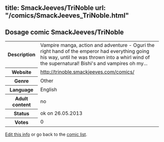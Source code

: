 title: SmackJeeves/TriNoble
url: "/comics/SmackJeeves_TriNoble.html"
---
Dosage comic SmackJeeves/TriNoble
-----------------------------------------

<p id="msg"></p>
<script type="text/javascript">
if (window.location.search === '?edit_info_mail=sent_ok') {
  var elem = document.getElementById("msg");
  elem.innerHTML = 'Edited information sucessfully sent for review, which is usually done daily. Thanks!';
  elem.className = 'ok';
}
</script>
<table class="comicinfo">
<tr>
<th>Description</th><td>Vampire manga, action and adventure - Oguri the right hand of the emperor had everything going his way, until he was thrown into a whirl wind of the supernatural! Bishi's and vampires oh my...</td>
</tr>
<tr>
<th>Website</th><td><a href="http://trinoble.smackjeeves.com/comics/">http://trinoble.smackjeeves.com/comics/</a></td>
</tr>
<tr>
<th>Genre</th><td>Other</td>
</tr>
<tr>
<th>Language</th><td>English</td>
</tr>
<tr>
<th>Adult content</th><td>no</td>
</tr>
<tr>
<th>Status</th><td>ok on 26.05.2013</td>
</tr>
<tr>
<th>Votes</th><td>0</td>
</tr>
</table>

[Edit this info](SmackJeeves_TriNoble_edit.html) or go back to the [comic list](../comic-index.html).
